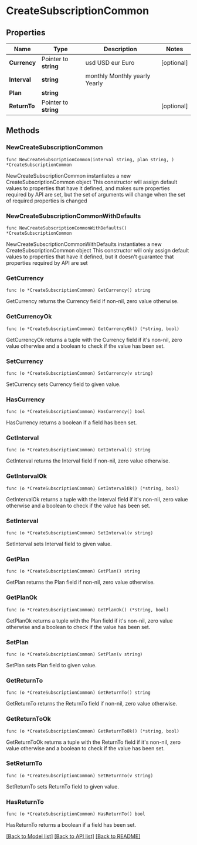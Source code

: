 # CreateSubscriptionCommon

## Properties

Name | Type | Description | Notes
------------ | ------------- | ------------- | -------------
**Currency** | Pointer to **string** |  usd USD eur Euro | [optional] 
**Interval** | **string** |  monthly Monthly yearly Yearly | 
**Plan** | **string** |  | 
**ReturnTo** | Pointer to **string** |  | [optional] 

## Methods

### NewCreateSubscriptionCommon

`func NewCreateSubscriptionCommon(interval string, plan string, ) *CreateSubscriptionCommon`

NewCreateSubscriptionCommon instantiates a new CreateSubscriptionCommon object
This constructor will assign default values to properties that have it defined,
and makes sure properties required by API are set, but the set of arguments
will change when the set of required properties is changed

### NewCreateSubscriptionCommonWithDefaults

`func NewCreateSubscriptionCommonWithDefaults() *CreateSubscriptionCommon`

NewCreateSubscriptionCommonWithDefaults instantiates a new CreateSubscriptionCommon object
This constructor will only assign default values to properties that have it defined,
but it doesn't guarantee that properties required by API are set

### GetCurrency

`func (o *CreateSubscriptionCommon) GetCurrency() string`

GetCurrency returns the Currency field if non-nil, zero value otherwise.

### GetCurrencyOk

`func (o *CreateSubscriptionCommon) GetCurrencyOk() (*string, bool)`

GetCurrencyOk returns a tuple with the Currency field if it's non-nil, zero value otherwise
and a boolean to check if the value has been set.

### SetCurrency

`func (o *CreateSubscriptionCommon) SetCurrency(v string)`

SetCurrency sets Currency field to given value.

### HasCurrency

`func (o *CreateSubscriptionCommon) HasCurrency() bool`

HasCurrency returns a boolean if a field has been set.

### GetInterval

`func (o *CreateSubscriptionCommon) GetInterval() string`

GetInterval returns the Interval field if non-nil, zero value otherwise.

### GetIntervalOk

`func (o *CreateSubscriptionCommon) GetIntervalOk() (*string, bool)`

GetIntervalOk returns a tuple with the Interval field if it's non-nil, zero value otherwise
and a boolean to check if the value has been set.

### SetInterval

`func (o *CreateSubscriptionCommon) SetInterval(v string)`

SetInterval sets Interval field to given value.


### GetPlan

`func (o *CreateSubscriptionCommon) GetPlan() string`

GetPlan returns the Plan field if non-nil, zero value otherwise.

### GetPlanOk

`func (o *CreateSubscriptionCommon) GetPlanOk() (*string, bool)`

GetPlanOk returns a tuple with the Plan field if it's non-nil, zero value otherwise
and a boolean to check if the value has been set.

### SetPlan

`func (o *CreateSubscriptionCommon) SetPlan(v string)`

SetPlan sets Plan field to given value.


### GetReturnTo

`func (o *CreateSubscriptionCommon) GetReturnTo() string`

GetReturnTo returns the ReturnTo field if non-nil, zero value otherwise.

### GetReturnToOk

`func (o *CreateSubscriptionCommon) GetReturnToOk() (*string, bool)`

GetReturnToOk returns a tuple with the ReturnTo field if it's non-nil, zero value otherwise
and a boolean to check if the value has been set.

### SetReturnTo

`func (o *CreateSubscriptionCommon) SetReturnTo(v string)`

SetReturnTo sets ReturnTo field to given value.

### HasReturnTo

`func (o *CreateSubscriptionCommon) HasReturnTo() bool`

HasReturnTo returns a boolean if a field has been set.


[[Back to Model list]](../README.md#documentation-for-models) [[Back to API list]](../README.md#documentation-for-api-endpoints) [[Back to README]](../README.md)


